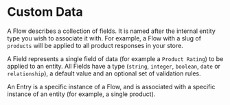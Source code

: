 # Custom Data

A Flow describes a collection of fields. It is named after the internal entity type you wish to associate it with. For example, a Flow with a slug of `products` will be applied to all product responses in your store.

A Field represents a single field of data \(for example a `Product Rating`\) to be applied to an entity. All Fields have a type \(`string`, `integer`, `boolean`, `date` or `relationship`\), a default value and an optional set of validation rules.

An Entry is a specific instance of a Flow, and is associated with a specific instance of an entity \(for example, a single product\).

